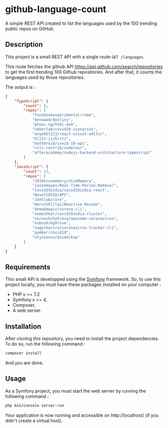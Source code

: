 # github-language-count
A simple REST API created to list the languages used by the 100 trending public repos on GitHub.

## Description
This project is a small REST API with a single route ```GET /languages```.

This route fetches the github API https://api.github.com/search/repositories to get the first trending 100 Github repositories. And after that, it counts the languages used by those repositories.

The output is :

```json
{
    "TypeScript": {
        "count": 9,
        "repos": [
            "facebookexperimental/rome",
            "benawad/destiny",
            "phuoc-ng/html-dom",
            "neherlab/covid19_scenarios",
            "anye931123/react-visual-editor",
            "blitz-js/blitz",
            "mathdroid/covid-19-api",
            "vsls-contrib/codetour",
            "afteracademy/nodejs-backend-architecture-typescript"
        ]
    },
    "JavaScript": {
        "count": 13,
        "repos": [
            "2019ncovmemory/nCovMemory",
            "jasonmayes/Real-Time-Person-Removal",
            "covid19india/covid19india-react",
            "NovelCOVID/API",
            "JAVClub/core",
            "AmruthPillai/Reactive-Resume",
            "ahmadawais/corona-cli",
            "someshkar/covid19india-cluster",
            "soroushchehresa/awesome-coronavirus",
            "subnub/myDrive",
            "sagarkarira/coronavirus-tracker-cli",
            "pomber/covid19",
            "alyssaxuu/animockup"
        ]
    }
}
```

## Requirements
This small API is developped using the [Symfony](https://symfony.com/4) framework.
So, to use this project locally, you must have these packages installed on your computer :
* PHP v >= 7.2
* Symfony v >= 4,
* Composer,
* A web server.

## Installation
After cloning this repository, you need to install the project dependencies.
To do so, run the following command :
```bash
composer install
```

And you are done.

## Usage
As a Symfony project, you must start the web server by running the following command :
```bash
php bin/console server:run
```

Your application is now running and accessible on http://localhost/ (if you didn't create a virtual host).
